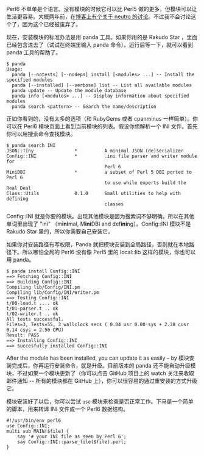 Perl6 不单单是个语言。没有模块的时候它可以比 Perl5 做的更多，但模块可以让生活更容易。大概两年前，在[博客上有个关于 neutro 的讨论](http://perl6advent.wordpress.com/2010/12/09/day-9-–-the-module-ecosystem/)。不过我不会讨论这个了，因为这个已经被废弃了。

现在，安装模块的标准办法是用 panda 工具。如果你用的是 Rakudo Star ，里面已经包含进去了（试试在终端里输入 panda 命令）。运行后等一下，就可以看到 panda 工具的帮助了。

    $ panda
    Usage:
      panda [--notests] [--nodeps] install [<modules> ...] -- Install the specified modules
      panda [--installed] [--verbose] list -- List all available modules
      panda update -- Update the module database
      panda info [<modules> ...] -- Display information about specified modules
      panda search <pattern> -- Search the name/description

正如你看到的，没有太多的选项（和 RubyGems 或者 cpanminus 一样简单）。你可以在 Perl6 模块页面上看到当前模块的列表。假设你想解析一个 INI 文件。首先你可以用搜索命令查找模块。
    
    $ panda search INI
    JSON::Tiny               *          A minimal JSON (de)serializer
    Config::INI              *          .ini file parser and writer module for
                                        Perl 6
    MiniDBI                  *          a subset of Perl 5 DBI ported to Perl 6
                                        to use while experts build the Real Deal
    Class::Utils             0.1.0      Small utilities to help with defining
                                        classes

Config::INI 就是你要的模块。出现其他模块是因为搜索词不够明确，所以在其他单词里出现了 "ini" （m**ini**mal, M**ini**DBI and def**ini**ng）。Config::INI 模块不是 Rakudo Star 里的，所以你需要自己安装它。

如果你对安装路径有写权限，Panda 就把模块安装到全局路径，否则就在本地路径下。所以哪怕全局的 Perl6 没有像 Perl5 里的 local::lib 这样的模块，你也可以用 panda。

    $ panda install Config::INI
    ==> Fetching Config::INI
    ==> Building Config::INI
    Compiling lib/Config/INI.pm
    Compiling lib/Config/INI/Writer.pm
    ==> Testing Config::INI
    t/00-load.t .... ok
    t/01-parser.t .. ok
    t/02-writer.t .. ok
    All tests successful.
    Files=3, Tests=55, 3 wallclock secs ( 0.04 usr 0.00 sys + 2.38 cusr 0.14 csys = 2.56 CPU)
    Result: PASS
    ==> Installing Config::INI
    ==> Succesfully installed Config::INI

After the module has been installed, you can update it as easily – by
模块安装完成后，你再运行安装命令，就是升级。目前版本的 panda 还不能自动升级模块，不过如果一个模块更新了（你可以点击 GitHub 项目上的 watch 关注来收取邮件通知 -- 所有的模块都在 GitHub 上），你可以很容易的通过重安装的方式升级它。

模块安装好了以后，你可以尝试 `use` 模块来检查是否正常工作。下马是一个简单的脚本，用来转译 INI 文件成一个 Perl6 数据结构。
    
    #!/usr/bin/env perl6
    use Config::INI;
    multi sub MAIN($file) {
        say '# your INI file as seen by Perl 6';
        say Config::INI::parse_file($file).perl;
    }

